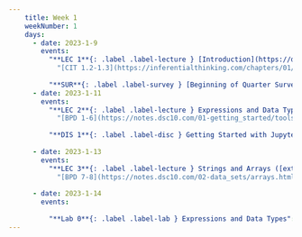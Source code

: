```yaml
---
    title: Week 1
    weekNumber: 1
    days:
      - date: 2023-1-9
        events:
          "**LEC 1**{: .label .label-lecture } [Introduction](https://datahub.ucsd.edu/hub/user-redirect/git-pull?repo=https%3A%2F%2Fgithub.com%2Fdsc-courses%2Fdsc10-2023-wi&urlpath=tree%2Fdsc10-2023-wi%2Flectures%2Flec01%2Flec01.ipynb&branch=main) - **REMOTE** Lecture ([Zoom link](https://ucsd.zoom.us/j/97623586285)) [✏️](resources/lectures/lec01/lec01.html)":
            "[CIT 1.2-1.3](https://inferentialthinking.com/chapters/01/2/why-data-science.html)"
                
          "**SUR**{: .label .label-survey } [Beginning of Quarter Survey](https://forms.gle/BFrjfmrRE1CqdjKa8)":
      - date: 2023-1-11
        events:
          "**LEC 2**{: .label .label-lecture } Expressions and Data Types":
            "[BPD 1-6](https://notes.dsc10.com/01-getting_started/tools.html)"
            
          "**DIS 1**{: .label .label-disc } Getting Started with Jupyter Notebooks":
                
      - date: 2023-1-13
        events:
          "**LEC 3**{: .label .label-lecture } Strings and Arrays ([extra video](https://www.youtube.com/watch?v=w_witptT6Ts))":
            "[BPD 7-8](https://notes.dsc10.com/02-data_sets/arrays.html)"
                
      - date: 2023-1-14
        events:
          
          "**Lab 0**{: .label .label-lab } Expressions and Data Types":
---
```

